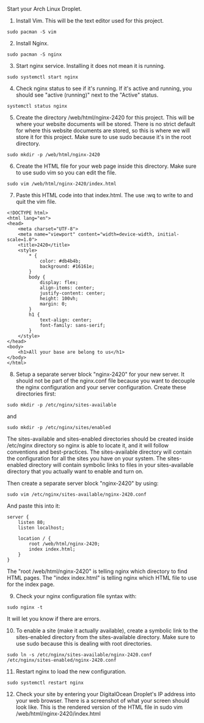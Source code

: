 Start your Arch Linux Droplet. 

1. Install Vim. This will be the text editor used for this project. 
``` 
sudo pacman -S vim
```

2. Install Nginx.
``` 
sudo pacman -S nginx
```

3. Start nginx service. Installing it does not mean it is running. 
``` 
sudo systemctl start nginx
```

4. Check nginx status to see if it's running. If it's active and running, you should see "active (running)" next to the "Active" status. 
```
systemctl status nginx
```

5. Create the directory /web/html/nginx-2420 for this project. This will be where your website documents will be stored. There is no strict default for where this website documents are stored, so this is where we will store it for this project. Make sure to use sudo because it's in the root directory. 
```
sudo mkdir -p /web/html/nginx-2420
```

6. Create the HTML file for your web page inside this directory. Make sure to use sudo vim so you can edit the file. 
```
sudo vim /web/html/nginx-2420/index.html
```

7. Paste this HTML code into that index.html. The use :wq to write to and quit the vim file. 

```
<!DOCTYPE html>
<html lang="en">
<head>
    <meta charset="UTF-8">
    <meta name="viewport" content="width=device-width, initial-scale=1.0">
    <title>2420</title>
    <style>
        * {
            color: #db4b4b;
            background: #16161e;
        }
        body {
            display: flex;
            align-items: center;
            justify-content: center;
            height: 100vh;
            margin: 0;
        }
        h1 {
            text-align: center;
            font-family: sans-serif;
        }
    </style>
</head>
<body>
    <h1>All your base are belong to us</h1>
</body>
</html>
```

8. Setup a separate server block "nginx-2420" for your new server. It should not be part of the nginx.conf file because you want to decouple the nginx configuration and your server configuration. Create these directories first: 
```
sudo mkdir -p /etc/nginx/sites-available
```
and
```
sudo mkdir -p /etc/nginx/sites/enabled
```
The sites-available and sites-enabled directories should be created inside /etc/nginx directory so nginx is able to locate it, and it will follow conventions and best-practices. The sites-available directory will contain the configuration for all the sites you have on your system. The sites-enabled directory will contain symbolic links to files in your sites-available directory that you actually want to enable and turn on. 


Then create a separate server block "nginx-2420" by using:
``` 
sudo vim /etc/nginx/sites-available/nginx-2420.conf
```
And paste this into it: 
```
server {
    listen 80; 
    listen localhost;
    
    location / {
        root /web/html/nginx-2420;
        index index.html;
    }
}
```
The "root /web/html/nginx-2420" is telling nginx which directory to find HTML pages. The "index index.html" is telling nginx which HTML file to use for the index page. 

9. Check your nginx configuration file syntax with: 
```
sudo nginx -t
```
It will let you know if there are errors. 

10. To enable a site (make it actually available), create a symbolic link to the sites-enabled directory from the sites-available directory. Make sure to use sudo because this is dealing with root directories. 
```
sudo ln -s /etc/nginx/sites-available/nginx-2420.conf /etc/nginx/sites-enabled/nginx-2420.conf
```

11. Restart nginx to load the new configuration.
```
sudo systemctl restart nginx
```

12. Check your site by entering your DigitalOcean Droplet's IP address into your web browser. There is a screenshot of what your screen should look like. This is the rendered version of the HTML file in sudo vim /web/html/nginx-2420/index.html